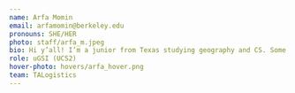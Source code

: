 ```yaml
---
name: Arfa Momin
email: arfamomin@berkeley.edu
pronouns: SHE/HER
photo: staff/arfa_m.jpeg
bio: Hi y’all! I’m a junior from Texas studying geography and CS. Some things I enjoy are art, NYT graphics, matcha lattes, and messing around on Google Earth.
role: uGSI (UCS2)
hover-photo: hovers/arfa_hover.png
team: TALogistics
---
```

